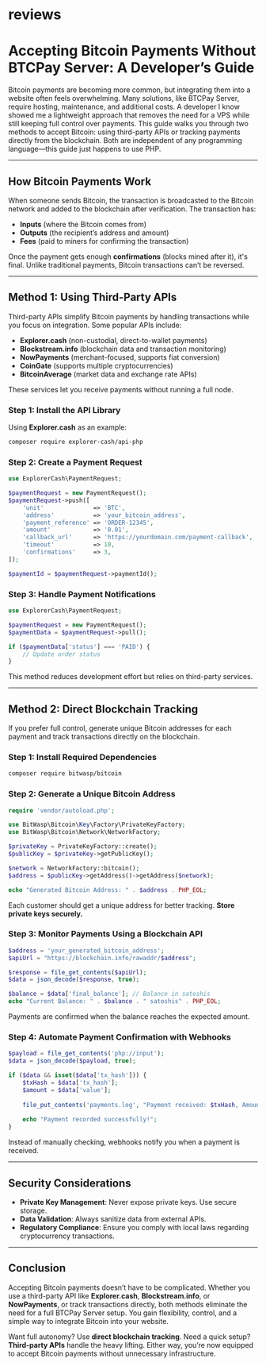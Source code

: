 # reviews

# **Accepting Bitcoin Payments Without BTCPay Server: A Developer’s Guide**  

Bitcoin payments are becoming more common, but integrating them into a website often feels overwhelming. Many solutions, like BTCPay Server, require hosting, maintenance, and additional costs. A developer I know showed me a lightweight approach that removes the need for a VPS while still keeping full control over payments. This guide walks you through two methods to accept Bitcoin: using third-party APIs or tracking payments directly from the blockchain. Both are independent of any programming language—this guide just happens to use PHP.  

---

## **How Bitcoin Payments Work**  

When someone sends Bitcoin, the transaction is broadcasted to the Bitcoin network and added to the blockchain after verification. The transaction has:  

- **Inputs** (where the Bitcoin comes from)  
- **Outputs** (the recipient’s address and amount)  
- **Fees** (paid to miners for confirming the transaction)  

Once the payment gets enough **confirmations** (blocks mined after it), it's final. Unlike traditional payments, Bitcoin transactions can’t be reversed.  

---

## **Method 1: Using Third-Party APIs**  

Third-party APIs simplify Bitcoin payments by handling transactions while you focus on integration. Some popular APIs include:  

- **Explorer.cash** (non-custodial, direct-to-wallet payments)  
- **Blockstream.info** (blockchain data and transaction monitoring)  
- **NowPayments** (merchant-focused, supports fiat conversion)  
- **CoinGate** (supports multiple cryptocurrencies)  
- **BitcoinAverage** (market data and exchange rate APIs)  

These services let you receive payments without running a full node.  

### **Step 1: Install the API Library**  
Using **Explorer.cash** as an example:  
```sh
composer require explorer-cash/api-php
```  

### **Step 2: Create a Payment Request**  
```php
use ExplorerCash\PaymentRequest;

$paymentRequest = new PaymentRequest();
$paymentRequest->push([
    'unit'              => 'BTC',
    'address'           => 'your_bitcoin_address',
    'payment_reference' => 'ORDER-12345',
    'amount'            => '0.01',
    'callback_url'      => 'https://yourdomain.com/payment-callback',
    'timeout'           => 10,
    'confirmations'     => 3,
]);

$paymentId = $paymentRequest->paymentId();
```  

### **Step 3: Handle Payment Notifications**  
```php
use ExplorerCash\PaymentRequest;

$paymentRequest = new PaymentRequest();
$paymentData = $paymentRequest->pull();

if ($paymentData['status'] === 'PAID') {
    // Update order status
}
```  
This method reduces development effort but relies on third-party services.  

---

## **Method 2: Direct Blockchain Tracking**  

If you prefer full control, generate unique Bitcoin addresses for each payment and track transactions directly on the blockchain.  

### **Step 1: Install Required Dependencies**  
```sh
composer require bitwasp/bitcoin
```  

### **Step 2: Generate a Unique Bitcoin Address**  
```php
require 'vendor/autoload.php';

use BitWasp\Bitcoin\Key\Factory\PrivateKeyFactory;
use BitWasp\Bitcoin\Network\NetworkFactory;

$privateKey = PrivateKeyFactory::create();
$publicKey = $privateKey->getPublicKey();

$network = NetworkFactory::bitcoin();
$address = $publicKey->getAddress()->getAddress($network);

echo "Generated Bitcoin Address: " . $address . PHP_EOL;
```  
Each customer should get a unique address for better tracking. **Store private keys securely.**  

### **Step 3: Monitor Payments Using a Blockchain API**  
```php
$address = 'your_generated_bitcoin_address';
$apiUrl = "https://blockchain.info/rawaddr/$address";

$response = file_get_contents($apiUrl);
$data = json_decode($response, true);

$balance = $data['final_balance']; // Balance in satoshis
echo "Current Balance: " . $balance . " satoshis" . PHP_EOL;
```  
Payments are confirmed when the balance reaches the expected amount.  

### **Step 4: Automate Payment Confirmation with Webhooks**  
```php
$payload = file_get_contents('php://input');
$data = json_decode($payload, true);

if ($data && isset($data['tx_hash'])) {
    $txHash = $data['tx_hash'];
    $amount = $data['value'];
    
    file_put_contents('payments.log', "Payment received: $txHash, Amount: $amount\n", FILE_APPEND);
    
    echo "Payment recorded successfully!";
}
```  
Instead of manually checking, webhooks notify you when a payment is received.  

---

## **Security Considerations**  

- **Private Key Management**: Never expose private keys. Use secure storage.  
- **Data Validation**: Always sanitize data from external APIs.  
- **Regulatory Compliance**: Ensure you comply with local laws regarding cryptocurrency transactions.  

---

## **Conclusion**  

Accepting Bitcoin payments doesn’t have to be complicated. Whether you use a third-party API like **Explorer.cash**, **Blockstream.info**, or **NowPayments**, or track transactions directly, both methods eliminate the need for a full BTCPay Server setup. You gain flexibility, control, and a simple way to integrate Bitcoin into your website.  

Want full autonomy? Use **direct blockchain tracking**. Need a quick setup? **Third-party APIs** handle the heavy lifting. Either way, you’re now equipped to accept Bitcoin payments without unnecessary infrastructure.
